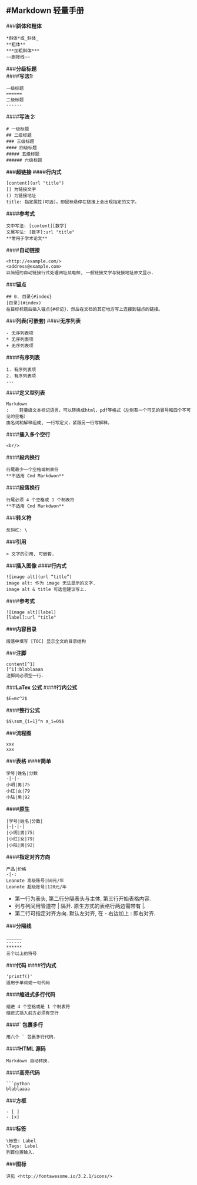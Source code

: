 ﻿#**Markdown 轻量手册**
--------

###**斜体和粗体**
```
*斜体*或_斜体_
**粗体**
***加粗斜体***
~~删除线~~
```    

###**分级标题**  
####**写法1:**
```    
一级标题
======
二级标题
------
```
####**写法 2:**
```
# 一级标题
## 二级标题
### 三级标题
#### 四级标题
##### 五级标题
###### 六级标题
```

###**超链接**
####**行内式**
```
[content](url "title")
[] 为链接文字
() 为链接地址
title: 指定属性(可选)。即鼠标悬停在链接上会出现指定的文字。
```
####**参考式**
```
文中写法: [content][数字]
文尾写法: [数字]:url "title"
**常用于学术论文**
```
####**自动链接**
```
<http://example.com/>
<address@example.com>
以简短的自动链接行式处理网址及电邮, 一般链接文字与链接地址原文显示.
```

###**锚点**
```
## 0. 目录{#index}
[目录](#index)
在目标标题后插入锚点{#标记}，然后在文档的其它地方写上连接到锚点的链接。
```

###**列表(可嵌套)**
####**无序列表**
```
- 无序列表项
* 无序列表项
+ 无序列表项
```
####**有序列表**
```
1. 有序列表项
2. 有序列表项
...
```
####**定义型列表**
```
Markdown
:    轻量级文本标记语言，可以转换成html，pdf等格式（左侧有一个可见的冒号和四个不可见的空格）
由名词和解释组成, 一行写定义，紧跟另一行写解释。
```
####**插入多个空行**
```
<br/>
```
####**段内换行**
```
行尾最少一个空格或制表符
**不适用 Cmd Markdwon**
```
####**段落换行**
```
行尾必须 4 个空格或 1 个制表符
**不适用 Cmd Markdwon**
```

###**转义符**
```
反斜杠: \
```

###**引用**
```
> 文字的引用, 可嵌套.
```

###**插入图像**
####**行内式**
```
![image alt](url “title”)
image alt: 作为 image 无法显示的文字.
image alt & title 可选但建议写上.
```
####**参考式**
```
![image alt][label]
[label]:url "title"
```

###**内容目录**
```
段落中填写 [TOC] 显示全文的目录结构
```
###**注脚**
```
content[^1]
[^1]:blablaaaa
注脚间必须空一行.
```

###**LaTex 公式**
####**行内公式**
```
$E=mc^2$
```
####**整行公式**
```
$$\sum_{i=1}^n a_i=0$$
```
###**流程图**
```
xxx
xxx
```

###**表格**
####**简单**
```
学号|姓名|分数
-|-|-
小明|男|75
小红|女|79
小陆|男|92
```
####**原生**
```
|学号|姓名|分数|
|-|-|-|
|小明|男|75|
|小红|女|79|
|小陆|男|92|
```
####**指定对齐方向**
```
产品|价格
-|-:
Leanote 高级账号|60元/年
Leanote 超级账号|120元/年
```

* 第一行为表头, 第二行分隔表头与主体, 第三行开始表格内容.
* 列与列间用管道符 | 隔开. 原生方式的表格行两边需带有 |.
* 第二行可指定对齐方向. 默认左对齐, 在 - 右边加上 : 即右对齐.

###**分隔线**
```
______
------
******
三个以上的符号
```

###**代码**
####**行内式**
```
'printf()'
适用于单词或一句代码
```
####**缩进式多行代码**
```
缩进 4 个空格或是 1 个制表符
缩进式插入前方必须有空行
```
####**` 包裹多行**
```
用六个 ` 包裹多行代码.
```
####**HTML 源码**
```
Markdown 自动转换.
```
####**高亮代码**
```
```python
blablaaaa
```

###**方框**
```
- [ ] 
- [x] 
```

###**标签**
```
\标签: Label
\Tags: Label
列首位置输入.
```

###**图标**
```
详见 <http://fontawesome.io/3.2.1/icons/>
```